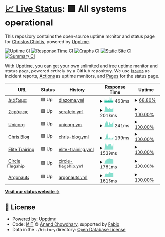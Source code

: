 # [📈 Live Status](https://chiotis.github.io/upptime): <!--live status--> **🟩 All systems operational**

This repository contains the open-source uptime monitor and status page for [Christos Chiotis](https://elegrad.com), powered by [Upptime](https://github.com/upptime/upptime).

[![Uptime CI](https://github.com/chiotis/upptime/workflows/Uptime%20CI/badge.svg)](https://github.com/chiotis/upptime/actions?query=workflow%3A%22Uptime+CI%22)
[![Response Time CI](https://github.com/chiotis/upptime/workflows/Response%20Time%20CI/badge.svg)](https://github.com/chiotis/upptime/actions?query=workflow%3A%22Response+Time+CI%22)
[![Graphs CI](https://github.com/chiotis/upptime/workflows/Graphs%20CI/badge.svg)](https://github.com/chiotis/upptime/actions?query=workflow%3A%22Graphs+CI%22)
[![Static Site CI](https://github.com/chiotis/upptime/workflows/Static%20Site%20CI/badge.svg)](https://github.com/chiotis/upptime/actions?query=workflow%3A%22Static+Site+CI%22)
[![Summary CI](https://github.com/chiotis/upptime/workflows/Summary%20CI/badge.svg)](https://github.com/chiotis/upptime/actions?query=workflow%3A%22Summary+CI%22)

With [Upptime](https://upptime.js.org), you can get your own unlimited and free uptime monitor and status page, powered entirely by a GitHub repository. We use [Issues](https://github.com/chiotis/upptime/issues) as incident reports, [Actions](https://github.com/chiotis/upptime/actions) as uptime monitors, and [Pages](https://chiotis.github.io/upptime) for the status page.

<!--start: status pages-->
<!-- This summary is generated by Upptime (https://github.com/upptime/upptime) -->
<!-- Do not edit this manually, your changes will be overwritten -->
<!-- prettier-ignore -->
| URL | Status | History | Response Time | Uptime |
| --- | ------ | ------- | ------------- | ------ |
| <img alt="" src="https://icons.duckduckgo.com/ip3/diazoma.gr.ico" height="13"> [Διάζωμα](https://diazoma.gr) | 🟩 Up | [diazoma.yml](https://github.com/chiotis/upptime/commits/HEAD/history/diazoma.yml) | <details><summary><img alt="Response time graph" src="./graphs/diazoma/response-time-week.png" height="20"> 463ms</summary><br><a href="https://chiotis.github.io/upptime/history/diazoma"><img alt="Response time 521" src="https://img.shields.io/endpoint?url=https%3A%2F%2Fraw.githubusercontent.com%2Fchiotis%2Fupptime%2FHEAD%2Fapi%2Fdiazoma%2Fresponse-time.json"></a><br><a href="https://chiotis.github.io/upptime/history/diazoma"><img alt="24-hour response time 488" src="https://img.shields.io/endpoint?url=https%3A%2F%2Fraw.githubusercontent.com%2Fchiotis%2Fupptime%2FHEAD%2Fapi%2Fdiazoma%2Fresponse-time-day.json"></a><br><a href="https://chiotis.github.io/upptime/history/diazoma"><img alt="7-day response time 463" src="https://img.shields.io/endpoint?url=https%3A%2F%2Fraw.githubusercontent.com%2Fchiotis%2Fupptime%2FHEAD%2Fapi%2Fdiazoma%2Fresponse-time-week.json"></a><br><a href="https://chiotis.github.io/upptime/history/diazoma"><img alt="30-day response time 477" src="https://img.shields.io/endpoint?url=https%3A%2F%2Fraw.githubusercontent.com%2Fchiotis%2Fupptime%2FHEAD%2Fapi%2Fdiazoma%2Fresponse-time-month.json"></a><br><a href="https://chiotis.github.io/upptime/history/diazoma"><img alt="1-year response time 521" src="https://img.shields.io/endpoint?url=https%3A%2F%2Fraw.githubusercontent.com%2Fchiotis%2Fupptime%2FHEAD%2Fapi%2Fdiazoma%2Fresponse-time-year.json"></a></details> | <details><summary><a href="https://chiotis.github.io/upptime/history/diazoma">68.80%</a></summary><a href="https://chiotis.github.io/upptime/history/diazoma"><img alt="All-time uptime 98.48%" src="https://img.shields.io/endpoint?url=https%3A%2F%2Fraw.githubusercontent.com%2Fchiotis%2Fupptime%2FHEAD%2Fapi%2Fdiazoma%2Fuptime.json"></a><br><a href="https://chiotis.github.io/upptime/history/diazoma"><img alt="24-hour uptime 97.02%" src="https://img.shields.io/endpoint?url=https%3A%2F%2Fraw.githubusercontent.com%2Fchiotis%2Fupptime%2FHEAD%2Fapi%2Fdiazoma%2Fuptime-day.json"></a><br><a href="https://chiotis.github.io/upptime/history/diazoma"><img alt="7-day uptime 68.80%" src="https://img.shields.io/endpoint?url=https%3A%2F%2Fraw.githubusercontent.com%2Fchiotis%2Fupptime%2FHEAD%2Fapi%2Fdiazoma%2Fuptime-week.json"></a><br><a href="https://chiotis.github.io/upptime/history/diazoma"><img alt="30-day uptime 92.54%" src="https://img.shields.io/endpoint?url=https%3A%2F%2Fraw.githubusercontent.com%2Fchiotis%2Fupptime%2FHEAD%2Fapi%2Fdiazoma%2Fuptime-month.json"></a><br><a href="https://chiotis.github.io/upptime/history/diazoma"><img alt="1-year uptime 98.48%" src="https://img.shields.io/endpoint?url=https%3A%2F%2Fraw.githubusercontent.com%2Fchiotis%2Fupptime%2FHEAD%2Fapi%2Fdiazoma%2Fuptime-year.json"></a></details>
| <img alt="" src="https://icons.duckduckgo.com/ip3/serafio.gr.ico" height="13"> [Σεράφειο](https://serafio.gr) | 🟩 Up | [serafeio.yml](https://github.com/chiotis/upptime/commits/HEAD/history/serafeio.yml) | <details><summary><img alt="Response time graph" src="./graphs/serafeio/response-time-week.png" height="20"> 2018ms</summary><br><a href="https://chiotis.github.io/upptime/history/serafeio"><img alt="Response time 1795" src="https://img.shields.io/endpoint?url=https%3A%2F%2Fraw.githubusercontent.com%2Fchiotis%2Fupptime%2FHEAD%2Fapi%2Fserafeio%2Fresponse-time.json"></a><br><a href="https://chiotis.github.io/upptime/history/serafeio"><img alt="24-hour response time 2312" src="https://img.shields.io/endpoint?url=https%3A%2F%2Fraw.githubusercontent.com%2Fchiotis%2Fupptime%2FHEAD%2Fapi%2Fserafeio%2Fresponse-time-day.json"></a><br><a href="https://chiotis.github.io/upptime/history/serafeio"><img alt="7-day response time 2018" src="https://img.shields.io/endpoint?url=https%3A%2F%2Fraw.githubusercontent.com%2Fchiotis%2Fupptime%2FHEAD%2Fapi%2Fserafeio%2Fresponse-time-week.json"></a><br><a href="https://chiotis.github.io/upptime/history/serafeio"><img alt="30-day response time 1838" src="https://img.shields.io/endpoint?url=https%3A%2F%2Fraw.githubusercontent.com%2Fchiotis%2Fupptime%2FHEAD%2Fapi%2Fserafeio%2Fresponse-time-month.json"></a><br><a href="https://chiotis.github.io/upptime/history/serafeio"><img alt="1-year response time 1795" src="https://img.shields.io/endpoint?url=https%3A%2F%2Fraw.githubusercontent.com%2Fchiotis%2Fupptime%2FHEAD%2Fapi%2Fserafeio%2Fresponse-time-year.json"></a></details> | <details><summary><a href="https://chiotis.github.io/upptime/history/serafeio">100.00%</a></summary><a href="https://chiotis.github.io/upptime/history/serafeio"><img alt="All-time uptime 99.95%" src="https://img.shields.io/endpoint?url=https%3A%2F%2Fraw.githubusercontent.com%2Fchiotis%2Fupptime%2FHEAD%2Fapi%2Fserafeio%2Fuptime.json"></a><br><a href="https://chiotis.github.io/upptime/history/serafeio"><img alt="24-hour uptime 100.00%" src="https://img.shields.io/endpoint?url=https%3A%2F%2Fraw.githubusercontent.com%2Fchiotis%2Fupptime%2FHEAD%2Fapi%2Fserafeio%2Fuptime-day.json"></a><br><a href="https://chiotis.github.io/upptime/history/serafeio"><img alt="7-day uptime 100.00%" src="https://img.shields.io/endpoint?url=https%3A%2F%2Fraw.githubusercontent.com%2Fchiotis%2Fupptime%2FHEAD%2Fapi%2Fserafeio%2Fuptime-week.json"></a><br><a href="https://chiotis.github.io/upptime/history/serafeio"><img alt="30-day uptime 100.00%" src="https://img.shields.io/endpoint?url=https%3A%2F%2Fraw.githubusercontent.com%2Fchiotis%2Fupptime%2FHEAD%2Fapi%2Fserafeio%2Fuptime-month.json"></a><br><a href="https://chiotis.github.io/upptime/history/serafeio"><img alt="1-year uptime 99.95%" src="https://img.shields.io/endpoint?url=https%3A%2F%2Fraw.githubusercontent.com%2Fchiotis%2Fupptime%2FHEAD%2Fapi%2Fserafeio%2Fuptime-year.json"></a></details>
| <img alt="" src="https://icons.duckduckgo.com/ip3/unicorg.gr.ico" height="13"> [Unicorg](https://unicorg.gr) | 🟩 Up | [unicorg.yml](https://github.com/chiotis/upptime/commits/HEAD/history/unicorg.yml) | <details><summary><img alt="Response time graph" src="./graphs/unicorg/response-time-week.png" height="20"> 241ms</summary><br><a href="https://chiotis.github.io/upptime/history/unicorg"><img alt="Response time 256" src="https://img.shields.io/endpoint?url=https%3A%2F%2Fraw.githubusercontent.com%2Fchiotis%2Fupptime%2FHEAD%2Fapi%2Funicorg%2Fresponse-time.json"></a><br><a href="https://chiotis.github.io/upptime/history/unicorg"><img alt="24-hour response time 338" src="https://img.shields.io/endpoint?url=https%3A%2F%2Fraw.githubusercontent.com%2Fchiotis%2Fupptime%2FHEAD%2Fapi%2Funicorg%2Fresponse-time-day.json"></a><br><a href="https://chiotis.github.io/upptime/history/unicorg"><img alt="7-day response time 241" src="https://img.shields.io/endpoint?url=https%3A%2F%2Fraw.githubusercontent.com%2Fchiotis%2Fupptime%2FHEAD%2Fapi%2Funicorg%2Fresponse-time-week.json"></a><br><a href="https://chiotis.github.io/upptime/history/unicorg"><img alt="30-day response time 249" src="https://img.shields.io/endpoint?url=https%3A%2F%2Fraw.githubusercontent.com%2Fchiotis%2Fupptime%2FHEAD%2Fapi%2Funicorg%2Fresponse-time-month.json"></a><br><a href="https://chiotis.github.io/upptime/history/unicorg"><img alt="1-year response time 256" src="https://img.shields.io/endpoint?url=https%3A%2F%2Fraw.githubusercontent.com%2Fchiotis%2Fupptime%2FHEAD%2Fapi%2Funicorg%2Fresponse-time-year.json"></a></details> | <details><summary><a href="https://chiotis.github.io/upptime/history/unicorg">100.00%</a></summary><a href="https://chiotis.github.io/upptime/history/unicorg"><img alt="All-time uptime 100.00%" src="https://img.shields.io/endpoint?url=https%3A%2F%2Fraw.githubusercontent.com%2Fchiotis%2Fupptime%2FHEAD%2Fapi%2Funicorg%2Fuptime.json"></a><br><a href="https://chiotis.github.io/upptime/history/unicorg"><img alt="24-hour uptime 100.00%" src="https://img.shields.io/endpoint?url=https%3A%2F%2Fraw.githubusercontent.com%2Fchiotis%2Fupptime%2FHEAD%2Fapi%2Funicorg%2Fuptime-day.json"></a><br><a href="https://chiotis.github.io/upptime/history/unicorg"><img alt="7-day uptime 100.00%" src="https://img.shields.io/endpoint?url=https%3A%2F%2Fraw.githubusercontent.com%2Fchiotis%2Fupptime%2FHEAD%2Fapi%2Funicorg%2Fuptime-week.json"></a><br><a href="https://chiotis.github.io/upptime/history/unicorg"><img alt="30-day uptime 100.00%" src="https://img.shields.io/endpoint?url=https%3A%2F%2Fraw.githubusercontent.com%2Fchiotis%2Fupptime%2FHEAD%2Fapi%2Funicorg%2Fuptime-month.json"></a><br><a href="https://chiotis.github.io/upptime/history/unicorg"><img alt="1-year uptime 100.00%" src="https://img.shields.io/endpoint?url=https%3A%2F%2Fraw.githubusercontent.com%2Fchiotis%2Fupptime%2FHEAD%2Fapi%2Funicorg%2Fuptime-year.json"></a></details>
| <img alt="" src="https://icons.duckduckgo.com/ip3/chiotis.eu.ico" height="13"> [Chris Blog](https://chiotis.eu) | 🟩 Up | [chris-blog.yml](https://github.com/chiotis/upptime/commits/HEAD/history/chris-blog.yml) | <details><summary><img alt="Response time graph" src="./graphs/chris-blog/response-time-week.png" height="20"> 199ms</summary><br><a href="https://chiotis.github.io/upptime/history/chris-blog"><img alt="Response time 187" src="https://img.shields.io/endpoint?url=https%3A%2F%2Fraw.githubusercontent.com%2Fchiotis%2Fupptime%2FHEAD%2Fapi%2Fchris-blog%2Fresponse-time.json"></a><br><a href="https://chiotis.github.io/upptime/history/chris-blog"><img alt="24-hour response time 232" src="https://img.shields.io/endpoint?url=https%3A%2F%2Fraw.githubusercontent.com%2Fchiotis%2Fupptime%2FHEAD%2Fapi%2Fchris-blog%2Fresponse-time-day.json"></a><br><a href="https://chiotis.github.io/upptime/history/chris-blog"><img alt="7-day response time 199" src="https://img.shields.io/endpoint?url=https%3A%2F%2Fraw.githubusercontent.com%2Fchiotis%2Fupptime%2FHEAD%2Fapi%2Fchris-blog%2Fresponse-time-week.json"></a><br><a href="https://chiotis.github.io/upptime/history/chris-blog"><img alt="30-day response time 192" src="https://img.shields.io/endpoint?url=https%3A%2F%2Fraw.githubusercontent.com%2Fchiotis%2Fupptime%2FHEAD%2Fapi%2Fchris-blog%2Fresponse-time-month.json"></a><br><a href="https://chiotis.github.io/upptime/history/chris-blog"><img alt="1-year response time 187" src="https://img.shields.io/endpoint?url=https%3A%2F%2Fraw.githubusercontent.com%2Fchiotis%2Fupptime%2FHEAD%2Fapi%2Fchris-blog%2Fresponse-time-year.json"></a></details> | <details><summary><a href="https://chiotis.github.io/upptime/history/chris-blog">100.00%</a></summary><a href="https://chiotis.github.io/upptime/history/chris-blog"><img alt="All-time uptime 100.00%" src="https://img.shields.io/endpoint?url=https%3A%2F%2Fraw.githubusercontent.com%2Fchiotis%2Fupptime%2FHEAD%2Fapi%2Fchris-blog%2Fuptime.json"></a><br><a href="https://chiotis.github.io/upptime/history/chris-blog"><img alt="24-hour uptime 100.00%" src="https://img.shields.io/endpoint?url=https%3A%2F%2Fraw.githubusercontent.com%2Fchiotis%2Fupptime%2FHEAD%2Fapi%2Fchris-blog%2Fuptime-day.json"></a><br><a href="https://chiotis.github.io/upptime/history/chris-blog"><img alt="7-day uptime 100.00%" src="https://img.shields.io/endpoint?url=https%3A%2F%2Fraw.githubusercontent.com%2Fchiotis%2Fupptime%2FHEAD%2Fapi%2Fchris-blog%2Fuptime-week.json"></a><br><a href="https://chiotis.github.io/upptime/history/chris-blog"><img alt="30-day uptime 100.00%" src="https://img.shields.io/endpoint?url=https%3A%2F%2Fraw.githubusercontent.com%2Fchiotis%2Fupptime%2FHEAD%2Fapi%2Fchris-blog%2Fuptime-month.json"></a><br><a href="https://chiotis.github.io/upptime/history/chris-blog"><img alt="1-year uptime 100.00%" src="https://img.shields.io/endpoint?url=https%3A%2F%2Fraw.githubusercontent.com%2Fchiotis%2Fupptime%2FHEAD%2Fapi%2Fchris-blog%2Fuptime-year.json"></a></details>
| <img alt="" src="https://icons.duckduckgo.com/ip3/elitetraining.gr.ico" height="13"> [Elite Training](https://elitetraining.gr) | 🟩 Up | [elite-training.yml](https://github.com/chiotis/upptime/commits/HEAD/history/elite-training.yml) | <details><summary><img alt="Response time graph" src="./graphs/elite-training/response-time-week.png" height="20"> 1539ms</summary><br><a href="https://chiotis.github.io/upptime/history/elite-training"><img alt="Response time 1611" src="https://img.shields.io/endpoint?url=https%3A%2F%2Fraw.githubusercontent.com%2Fchiotis%2Fupptime%2FHEAD%2Fapi%2Felite-training%2Fresponse-time.json"></a><br><a href="https://chiotis.github.io/upptime/history/elite-training"><img alt="24-hour response time 1940" src="https://img.shields.io/endpoint?url=https%3A%2F%2Fraw.githubusercontent.com%2Fchiotis%2Fupptime%2FHEAD%2Fapi%2Felite-training%2Fresponse-time-day.json"></a><br><a href="https://chiotis.github.io/upptime/history/elite-training"><img alt="7-day response time 1539" src="https://img.shields.io/endpoint?url=https%3A%2F%2Fraw.githubusercontent.com%2Fchiotis%2Fupptime%2FHEAD%2Fapi%2Felite-training%2Fresponse-time-week.json"></a><br><a href="https://chiotis.github.io/upptime/history/elite-training"><img alt="30-day response time 1506" src="https://img.shields.io/endpoint?url=https%3A%2F%2Fraw.githubusercontent.com%2Fchiotis%2Fupptime%2FHEAD%2Fapi%2Felite-training%2Fresponse-time-month.json"></a><br><a href="https://chiotis.github.io/upptime/history/elite-training"><img alt="1-year response time 1611" src="https://img.shields.io/endpoint?url=https%3A%2F%2Fraw.githubusercontent.com%2Fchiotis%2Fupptime%2FHEAD%2Fapi%2Felite-training%2Fresponse-time-year.json"></a></details> | <details><summary><a href="https://chiotis.github.io/upptime/history/elite-training">100.00%</a></summary><a href="https://chiotis.github.io/upptime/history/elite-training"><img alt="All-time uptime 100.00%" src="https://img.shields.io/endpoint?url=https%3A%2F%2Fraw.githubusercontent.com%2Fchiotis%2Fupptime%2FHEAD%2Fapi%2Felite-training%2Fuptime.json"></a><br><a href="https://chiotis.github.io/upptime/history/elite-training"><img alt="24-hour uptime 100.00%" src="https://img.shields.io/endpoint?url=https%3A%2F%2Fraw.githubusercontent.com%2Fchiotis%2Fupptime%2FHEAD%2Fapi%2Felite-training%2Fuptime-day.json"></a><br><a href="https://chiotis.github.io/upptime/history/elite-training"><img alt="7-day uptime 100.00%" src="https://img.shields.io/endpoint?url=https%3A%2F%2Fraw.githubusercontent.com%2Fchiotis%2Fupptime%2FHEAD%2Fapi%2Felite-training%2Fuptime-week.json"></a><br><a href="https://chiotis.github.io/upptime/history/elite-training"><img alt="30-day uptime 100.00%" src="https://img.shields.io/endpoint?url=https%3A%2F%2Fraw.githubusercontent.com%2Fchiotis%2Fupptime%2FHEAD%2Fapi%2Felite-training%2Fuptime-month.json"></a><br><a href="https://chiotis.github.io/upptime/history/elite-training"><img alt="1-year uptime 100.00%" src="https://img.shields.io/endpoint?url=https%3A%2F%2Fraw.githubusercontent.com%2Fchiotis%2Fupptime%2FHEAD%2Fapi%2Felite-training%2Fuptime-year.json"></a></details>
| <img alt="" src="https://icons.duckduckgo.com/ip3/circle-flagship.eu.ico" height="13"> [Circle Flagship](https://circle-flagship.eu) | 🟩 Up | [circle-flagship.yml](https://github.com/chiotis/upptime/commits/HEAD/history/circle-flagship.yml) | <details><summary><img alt="Response time graph" src="./graphs/circle-flagship/response-time-week.png" height="20"> 1751ms</summary><br><a href="https://chiotis.github.io/upptime/history/circle-flagship"><img alt="Response time 1306" src="https://img.shields.io/endpoint?url=https%3A%2F%2Fraw.githubusercontent.com%2Fchiotis%2Fupptime%2FHEAD%2Fapi%2Fcircle-flagship%2Fresponse-time.json"></a><br><a href="https://chiotis.github.io/upptime/history/circle-flagship"><img alt="24-hour response time 1575" src="https://img.shields.io/endpoint?url=https%3A%2F%2Fraw.githubusercontent.com%2Fchiotis%2Fupptime%2FHEAD%2Fapi%2Fcircle-flagship%2Fresponse-time-day.json"></a><br><a href="https://chiotis.github.io/upptime/history/circle-flagship"><img alt="7-day response time 1751" src="https://img.shields.io/endpoint?url=https%3A%2F%2Fraw.githubusercontent.com%2Fchiotis%2Fupptime%2FHEAD%2Fapi%2Fcircle-flagship%2Fresponse-time-week.json"></a><br><a href="https://chiotis.github.io/upptime/history/circle-flagship"><img alt="30-day response time 1694" src="https://img.shields.io/endpoint?url=https%3A%2F%2Fraw.githubusercontent.com%2Fchiotis%2Fupptime%2FHEAD%2Fapi%2Fcircle-flagship%2Fresponse-time-month.json"></a><br><a href="https://chiotis.github.io/upptime/history/circle-flagship"><img alt="1-year response time 1306" src="https://img.shields.io/endpoint?url=https%3A%2F%2Fraw.githubusercontent.com%2Fchiotis%2Fupptime%2FHEAD%2Fapi%2Fcircle-flagship%2Fresponse-time-year.json"></a></details> | <details><summary><a href="https://chiotis.github.io/upptime/history/circle-flagship">100.00%</a></summary><a href="https://chiotis.github.io/upptime/history/circle-flagship"><img alt="All-time uptime 100.00%" src="https://img.shields.io/endpoint?url=https%3A%2F%2Fraw.githubusercontent.com%2Fchiotis%2Fupptime%2FHEAD%2Fapi%2Fcircle-flagship%2Fuptime.json"></a><br><a href="https://chiotis.github.io/upptime/history/circle-flagship"><img alt="24-hour uptime 100.00%" src="https://img.shields.io/endpoint?url=https%3A%2F%2Fraw.githubusercontent.com%2Fchiotis%2Fupptime%2FHEAD%2Fapi%2Fcircle-flagship%2Fuptime-day.json"></a><br><a href="https://chiotis.github.io/upptime/history/circle-flagship"><img alt="7-day uptime 100.00%" src="https://img.shields.io/endpoint?url=https%3A%2F%2Fraw.githubusercontent.com%2Fchiotis%2Fupptime%2FHEAD%2Fapi%2Fcircle-flagship%2Fuptime-week.json"></a><br><a href="https://chiotis.github.io/upptime/history/circle-flagship"><img alt="30-day uptime 100.00%" src="https://img.shields.io/endpoint?url=https%3A%2F%2Fraw.githubusercontent.com%2Fchiotis%2Fupptime%2FHEAD%2Fapi%2Fcircle-flagship%2Fuptime-month.json"></a><br><a href="https://chiotis.github.io/upptime/history/circle-flagship"><img alt="1-year uptime 100.00%" src="https://img.shields.io/endpoint?url=https%3A%2F%2Fraw.githubusercontent.com%2Fchiotis%2Fupptime%2FHEAD%2Fapi%2Fcircle-flagship%2Fuptime-year.json"></a></details>
| <img alt="" src="https://icons.duckduckgo.com/ip3/argonautsproductions.gr.ico" height="13"> [Argonauts](https://argonautsproductions.gr) | 🟩 Up | [argonauts.yml](https://github.com/chiotis/upptime/commits/HEAD/history/argonauts.yml) | <details><summary><img alt="Response time graph" src="./graphs/argonauts/response-time-week.png" height="20"> 1616ms</summary><br><a href="https://chiotis.github.io/upptime/history/argonauts"><img alt="Response time 1639" src="https://img.shields.io/endpoint?url=https%3A%2F%2Fraw.githubusercontent.com%2Fchiotis%2Fupptime%2FHEAD%2Fapi%2Fargonauts%2Fresponse-time.json"></a><br><a href="https://chiotis.github.io/upptime/history/argonauts"><img alt="24-hour response time 1842" src="https://img.shields.io/endpoint?url=https%3A%2F%2Fraw.githubusercontent.com%2Fchiotis%2Fupptime%2FHEAD%2Fapi%2Fargonauts%2Fresponse-time-day.json"></a><br><a href="https://chiotis.github.io/upptime/history/argonauts"><img alt="7-day response time 1616" src="https://img.shields.io/endpoint?url=https%3A%2F%2Fraw.githubusercontent.com%2Fchiotis%2Fupptime%2FHEAD%2Fapi%2Fargonauts%2Fresponse-time-week.json"></a><br><a href="https://chiotis.github.io/upptime/history/argonauts"><img alt="30-day response time 1643" src="https://img.shields.io/endpoint?url=https%3A%2F%2Fraw.githubusercontent.com%2Fchiotis%2Fupptime%2FHEAD%2Fapi%2Fargonauts%2Fresponse-time-month.json"></a><br><a href="https://chiotis.github.io/upptime/history/argonauts"><img alt="1-year response time 1639" src="https://img.shields.io/endpoint?url=https%3A%2F%2Fraw.githubusercontent.com%2Fchiotis%2Fupptime%2FHEAD%2Fapi%2Fargonauts%2Fresponse-time-year.json"></a></details> | <details><summary><a href="https://chiotis.github.io/upptime/history/argonauts">100.00%</a></summary><a href="https://chiotis.github.io/upptime/history/argonauts"><img alt="All-time uptime 99.72%" src="https://img.shields.io/endpoint?url=https%3A%2F%2Fraw.githubusercontent.com%2Fchiotis%2Fupptime%2FHEAD%2Fapi%2Fargonauts%2Fuptime.json"></a><br><a href="https://chiotis.github.io/upptime/history/argonauts"><img alt="24-hour uptime 100.00%" src="https://img.shields.io/endpoint?url=https%3A%2F%2Fraw.githubusercontent.com%2Fchiotis%2Fupptime%2FHEAD%2Fapi%2Fargonauts%2Fuptime-day.json"></a><br><a href="https://chiotis.github.io/upptime/history/argonauts"><img alt="7-day uptime 100.00%" src="https://img.shields.io/endpoint?url=https%3A%2F%2Fraw.githubusercontent.com%2Fchiotis%2Fupptime%2FHEAD%2Fapi%2Fargonauts%2Fuptime-week.json"></a><br><a href="https://chiotis.github.io/upptime/history/argonauts"><img alt="30-day uptime 99.85%" src="https://img.shields.io/endpoint?url=https%3A%2F%2Fraw.githubusercontent.com%2Fchiotis%2Fupptime%2FHEAD%2Fapi%2Fargonauts%2Fuptime-month.json"></a><br><a href="https://chiotis.github.io/upptime/history/argonauts"><img alt="1-year uptime 99.72%" src="https://img.shields.io/endpoint?url=https%3A%2F%2Fraw.githubusercontent.com%2Fchiotis%2Fupptime%2FHEAD%2Fapi%2Fargonauts%2Fuptime-year.json"></a></details>

<!--end: status pages-->

[**Visit our status website →**](https://chiotis.github.io/upptime)

## 📄 License

- Powered by: [Upptime](https://github.com/upptime/upptime)
- Code: [MIT](./LICENSE) © [Anand Chowdhary](https://anandchowdhary.com), supported by [Pabio](https://pabio.com)
- Data in the `./history` directory: [Open Database License](https://opendatacommons.org/licenses/odbl/1-0/)
